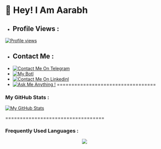# 👋 Hey! I Am Aarabh
- ## Profile Views :
[![Profile views](https://komarev.com/ghpvc/?username=xD-Botzz&label=Profile%20views&style=for-the-badge)](https://github.com/Itz-Ashlynn)

- ## Contact Me :
- [![Contact Me On Telegram](https://img.shields.io/badge/Contact-2CA5E0?style=for-the-badge&logo=telegram&logoColor=white)](https://t.me/Itz_Ashlynn)
- [![My Botl](https://img.shields.io/badge/Bot-2CA5E0?style=for-the-badge&logo=telegram&logoColor=white)](https://t.me/Royal_Ashlynn_Bot)
- [![Contact Me On Linkedinl](https://img.shields.io/badge/Bot-2CA5E0?style=for-the-badge&logo=linkedin&logoColor=white)](https://www.linkedin.com/in/aarabh/)
- [![Ask Me Anything !](https://img.shields.io/badge/ask%20me-linkedin-1abc9c.svg)](https://www.linkedin.com/in/aarabh/)
==================================
### My GitHub Stats :
[![My GitHub Stats](https://github-readme-stats.vercel.app/api/?username=Itz-Ashlynn&count_private=true&showicons=true&theme=tokyonight)]()

==================================
### Frequently Used Languages :

<p align="center">
<img src="https://github-readme-stats.vercel.app/api/top-langs/?username=Itz-Ashlynn&langs_count=5&theme=tokyonight">
</p>

